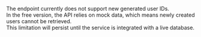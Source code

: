 The endpoint currently does not support new generated user IDs.  
In the free version, the API relies on mock data, which means newly created users cannot be retrieved.  
This limitation will persist until the service is integrated with a live database.
